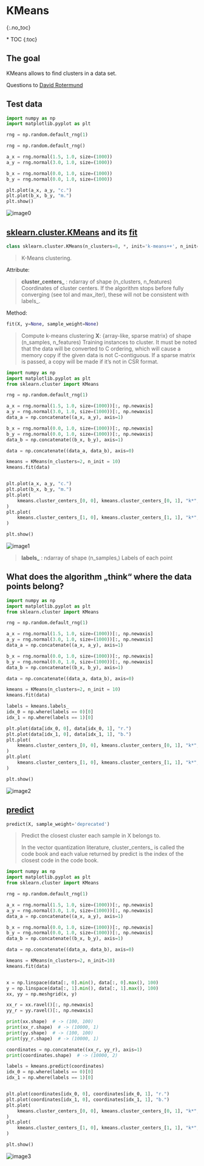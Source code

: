 # KMeans
{:.no_toc}

<nav markdown="1" class="toc-class">
* TOC
{:toc}
</nav>

## The goal

KMeans allows to find clusters in a data set. 

Questions to [David Rotermund](mailto:davrot@uni-bremen.de)

## Test data

```python
import numpy as np
import matplotlib.pyplot as plt

rng = np.random.default_rng(1)

rng = np.random.default_rng()

a_x = rng.normal(1.5, 1.0, size=(1000))
a_y = rng.normal(3.0, 1.0, size=(1000))

b_x = rng.normal(0.0, 1.0, size=(1000))
b_y = rng.normal(0.0, 1.0, size=(1000))

plt.plot(a_x, a_y, "c.")
plt.plot(b_x, b_y, "m.")
plt.show()
```
![image0](image0.png)

## [sklearn.cluster.KMeans](https://scikit-learn.org/stable/modules/generated/sklearn.cluster.KMeans.html) and its [fit](https://scikit-learn.org/stable/modules/generated/sklearn.cluster.KMeans.html#sklearn.cluster.KMeans.fit)

```python
class sklearn.cluster.KMeans(n_clusters=8, *, init='k-means++', n_init='warn', max_iter=300, tol=0.0001, verbose=0, random_state=None, copy_x=True, algorithm='lloyd')
```

> K-Means clustering.


Attribute:
> **cluster_centers_** : ndarray of shape (n_clusters, n_features)
>    Coordinates of cluster centers. If the algorithm stops before fully converging (see tol and max_iter), these will not be consistent with labels_.

Method: 
```python
fit(X, y=None, sample_weight=None)
```

> Compute k-means clustering
>   **X**: {array-like, sparse matrix} of shape (n_samples, n_features)
>    Training instances to cluster. It must be noted that the data will be converted to C ordering, which will cause a memory copy if the given data is not C-contiguous. If a sparse matrix is passed, a copy will be made if it’s not in CSR format.

```python
import numpy as np
import matplotlib.pyplot as plt
from sklearn.cluster import KMeans

rng = np.random.default_rng(1)

a_x = rng.normal(1.5, 1.0, size=(1000))[:, np.newaxis]
a_y = rng.normal(3.0, 1.0, size=(1000))[:, np.newaxis]
data_a = np.concatenate((a_x, a_y), axis=1)

b_x = rng.normal(0.0, 1.0, size=(1000))[:, np.newaxis]
b_y = rng.normal(0.0, 1.0, size=(1000))[:, np.newaxis]
data_b = np.concatenate((b_x, b_y), axis=1)

data = np.concatenate((data_a, data_b), axis=0)

kmeans = KMeans(n_clusters=2, n_init = 10)
kmeans.fit(data)


plt.plot(a_x, a_y, "c.")
plt.plot(b_x, b_y, "m.")
plt.plot(
    kmeans.cluster_centers_[0, 0], kmeans.cluster_centers_[0, 1], "k*", markersize=12
)
plt.plot(
    kmeans.cluster_centers_[1, 0], kmeans.cluster_centers_[1, 1], "k*", markersize=12
)

plt.show()
```

![image1](image1.png)

> **labels_** : ndarray of shape (n_samples,)
>     Labels of each point

## What does the algorithm „think“ where the data points belong?​

```python
import numpy as np
import matplotlib.pyplot as plt
from sklearn.cluster import KMeans

rng = np.random.default_rng(1)

a_x = rng.normal(1.5, 1.0, size=(1000))[:, np.newaxis]
a_y = rng.normal(3.0, 1.0, size=(1000))[:, np.newaxis]
data_a = np.concatenate((a_x, a_y), axis=1)

b_x = rng.normal(0.0, 1.0, size=(1000))[:, np.newaxis]
b_y = rng.normal(0.0, 1.0, size=(1000))[:, np.newaxis]
data_b = np.concatenate((b_x, b_y), axis=1)

data = np.concatenate((data_a, data_b), axis=0)

kmeans = KMeans(n_clusters=2, n_init = 10)
kmeans.fit(data)

labels = kmeans.labels_
idx_0 = np.where(labels == 0)[0]
idx_1 = np.where(labels == 1)[0]

plt.plot(data[idx_0, 0], data[idx_0, 1], "r.")
plt.plot(data[idx_1, 0], data[idx_1, 1], "b.")
plt.plot(
    kmeans.cluster_centers_[0, 0], kmeans.cluster_centers_[0, 1], "k*", markersize=12
)
plt.plot(
    kmeans.cluster_centers_[1, 0], kmeans.cluster_centers_[1, 1], "k*", markersize=12
)

plt.show()
```

![image2](image2.png)


## [predict](https://scikit-learn.org/stable/modules/generated/sklearn.cluster.KMeans.html#sklearn.cluster.KMeans.predict)

```python
predict(X, sample_weight='deprecated')
```

> Predict the closest cluster each sample in X belongs to.
> 
> In the vector quantization literature, cluster\_centers\_ is called the code book and each value returned by predict is the index of the closest code in the code book.

```python
import numpy as np
import matplotlib.pyplot as plt
from sklearn.cluster import KMeans

rng = np.random.default_rng(1)

a_x = rng.normal(1.5, 1.0, size=(1000))[:, np.newaxis]
a_y = rng.normal(3.0, 1.0, size=(1000))[:, np.newaxis]
data_a = np.concatenate((a_x, a_y), axis=1)

b_x = rng.normal(0.0, 1.0, size=(1000))[:, np.newaxis]
b_y = rng.normal(0.0, 1.0, size=(1000))[:, np.newaxis]
data_b = np.concatenate((b_x, b_y), axis=1)

data = np.concatenate((data_a, data_b), axis=0)

kmeans = KMeans(n_clusters=2, n_init=10)
kmeans.fit(data)


x = np.linspace(data[:, 0].min(), data[:, 0].max(), 100)
y = np.linspace(data[:, 1].min(), data[:, 1].max(), 100)
xx, yy = np.meshgrid(x, y)

xx_r = xx.ravel()[:, np.newaxis]
yy_r = yy.ravel()[:, np.newaxis]

print(xx.shape)  # -> (100, 100)
print(xx_r.shape)  # -> (10000, 1)
print(yy.shape)  # -> (100, 100)
print(yy_r.shape)  # -> (10000, 1)

coordinates = np.concatenate((xx_r, yy_r), axis=1)
print(coordinates.shape)  # -> (10000, 2)

labels = kmeans.predict(coordinates)
idx_0 = np.where(labels == 0)[0]
idx_1 = np.where(labels == 1)[0]


plt.plot(coordinates[idx_0, 0], coordinates[idx_0, 1], "r.")
plt.plot(coordinates[idx_1, 0], coordinates[idx_1, 1], "b.")
plt.plot(
    kmeans.cluster_centers_[0, 0], kmeans.cluster_centers_[0, 1], "k*", markersize=12
)
plt.plot(
    kmeans.cluster_centers_[1, 0], kmeans.cluster_centers_[1, 1], "k*", markersize=12
)

plt.show()
```

![image3](image3.png)
